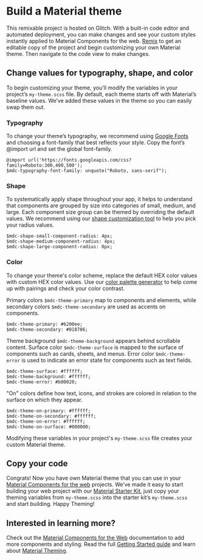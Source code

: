 # Build a Material theme

This remixable project is hosted on Glitch. With a built-in code editor and automated deployment, you can make changes and see your custom styles instantly applied to Material Components for the web. [Remix](https://glitch.com/edit/#!/remix/material-theme-builder) to get an editable copy of the project and begin customizing your own Material theme. Then navigate to the code view to make changes.

## Change values for typography, shape, and color

To begin customizing your theme, you’ll modify the variables in your project’s `my-theme.scss` file. By default, each theme starts off with Material’s baseline values. We’ve added these values in the theme so you can easily swap them out.

### Typography

To change your theme’s typography, we recommend using <a href="https://fonts.google.com/" target="_blank">Google Fonts</a> and choosing a font-family that best reflects your style. Copy the font’s @import url and set the global font-family.

```
@import url('https://fonts.googleapis.com/css?family=Roboto:300,400,500');
$mdc-typography-font-family: unquote("Roboto, sans-serif");
```

### Shape

To systematically apply shape throughout your app, it helps to understand that components are grouped by size into categories of small, medium, and large. Each component size group can be themed by overriding the default values. We recommend using our <a href="https://material.io/design/shape/about-shape.html#shape-customization-tool" target="_blank">shape customization tool</a> to help you pick your radius values.

```
$mdc-shape-small-component-radius: 4px;
$mdc-shape-medium-component-radius: 4px;
$mdc-shape-large-component-radius: 0px;
```

### Color

To change your theme's color scheme, replace the default HEX color values with custom HEX color values. Use our <a href="https://material.io/design/color/the-color-system.html#tools-for-picking-colors" target="_blank">color palette generator</a> to help come up with pairings and check your color contrast.

Primary colors `$mdc-theme-primary` map to components and elements, while secondary colors `$mdc-theme-secondary` are used as accents on components.

```
$mdc-theme-primary: #6200ee;
$mdc-theme-secondary: #018786;
```

Theme background `$mdc-theme-background` appears behind scrollable content. Surface color `$mdc-theme-surface` is mapped to the surface of components such as cards, sheets, and menus. Error color `$mdc-theme-error` is used to indicate an error state for components such as text fields.

```
$mdc-theme-surface: #ffffff;
$mdc-theme-background: #ffffff;
$mdc-theme-error: #b00020;
```

"On" colors define how text, icons, and strokes are colored in relation to the surface on which they appear.

```
$mdc-theme-on-primary: #ffffff;
$mdc-theme-on-secondary: #ffffff;
$mdc-theme-on-error: #ffffff;
$mdc-theme-on-surface: #000000;
```

Modifying these variables in your project's `my-theme.scss` file creates your custom Material theme.

## Copy your code

Congrats! Now you have own Material theme that you can use in your [Material Components for the web](https://github.com/material-components/material-components-web) projects. We’ve made it easy to start building your web project with our [Material Starter Kit](https://glitch.com/~material-starter-kit), just copy your theming variables from `my-theme.scss` into the starter kit’s `my-theme.scss` and start building. Happy Theming!

## Interested in learning more?

Check out the [Material Components for the Web](https://github.com/material-components/material-components-web) documentation to add more components and styling. Read the full [Getting Started guide](https://github.com/material-components/material-components-web/blob/master/docs/getting-started.md) and learn about [Material Theming](https://material.io/design/material-theming).
